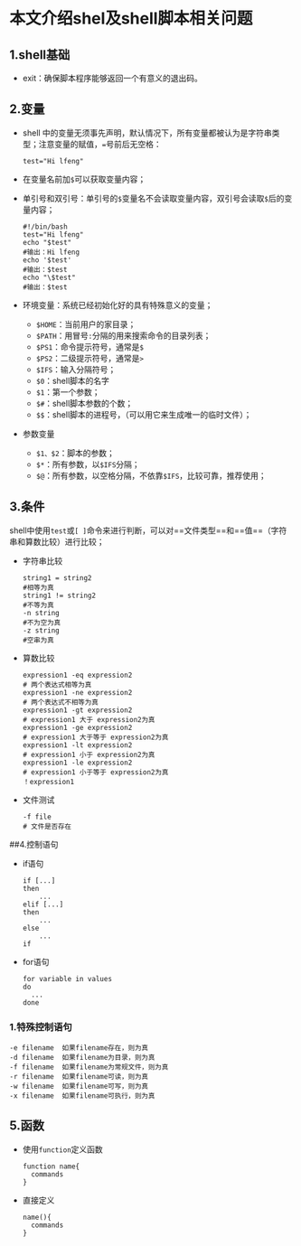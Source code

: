 # 本文介绍shel及shell脚本相关问题

## 1.shell基础

- exit：确保脚本程序能够返回一个有意义的退出码。 

## 2.变量

- shell 中的变量无须事先声明，默认情况下，所有变量都被认为是字符串类型；注意变量的赋值，`=`号前后无空格：

  ```shell
  test="Hi lfeng"
  ```

- 在变量名前加`$`可以获取变量内容；

- 单引号和双引号：单引号的`$`变量名不会读取变量内容，双引号会读取`$`后的变量内容；

  ```shell
  #!/bin/bash
  test="Hi lfeng"
  echo "$test"			
  #输出：Hi lfeng
  echo '$test'
  #输出：$test
  echo "\$test"
  #输出：$test
  ```

- 环境变量：系统已经初始化好的具有特殊意义的变量；
  - `$HOME`：当前用户的家目录；
  - `$PATH`：用冒号`:`分隔的用来搜索命令的目录列表；
  - `$PS1`：命令提示符号，通常是`$`
  - `$PS2`：二级提示符号，通常是`>`
  - `$IFS`：输入分隔符号；
  - `$0`：shell脚本的名字
  - `$1`：第一个参数；
  - `$#`：shell脚本参数的个数；
  - `$$`：shell脚本的进程号，（可以用它来生成唯一的临时文件）；

- 参数变量

  - `$1、$2`：脚本的参数；
  - `$*`：所有参数，以`$IFS`分隔；
  - `$@`：所有参数，以空格分隔，不依靠`$IFS`，比较可靠，推荐使用；

## 3.条件

shell中使用`test`或`[ ]`命令来进行判断，可以对==文件类型==和==值==（字符串和算数比较）进行比较；

- 字符串比较

  ```shell
  string1 = string2
  #相等为真
  string1 != string2
  #不等为真
  -n string
  #不为空为真
  -z string
  #空串为真
  ```

- 算数比较

  ```shell
  expression1 -eq expression2
  # 两个表达式相等为真
  expression1 -ne expression2
  # 两个表达式不相等为真
  expression1 -gt expression2
  # expression1 大于 expression2为真
  expression1 -ge expression2
  # expression1 大于等于 expression2为真
  expression1 -lt expression2
  # expression1 小于 expression2为真
  expression1 -le expression2
  # expression1 小于等于 expression2为真
  ！expression1
  ```

- 文件测试

  ```shell
  -f file
  # 文件是否存在
  ```

##4.控制语句

  - if语句

    ```shell
    if [...]
    then
        ...
    elif [...]
    then
        ...
    else
        ...
    if
    ```

- for语句

  ```shell
  for variable in values
  do
  	...
  done
  ```

### 1.特殊控制语句

```shell
-e filename  如果filename存在，则为真
-d filename  如果filename为目录，则为真
-f filename  如果filename为常规文件，则为真
-r filename  如果filename可读，则为真
-w filename  如果filename可写，则为真
-x filename  如果filename可执行，则为真
```

## 5.函数

- 使用`function`定义函数

  ```shell
  function name{
    commands
  }
  ```

- 直接定义

  ```shell
  name(){
    commands
  }
  ```

  ​